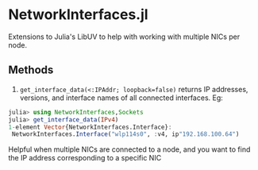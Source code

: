 # NetworkInterfaces.jl
Extensions to Julia's LibUV to help with working with multiple NICs per node.

## Methods

1. `get_interface_data(<:IPAddr; loopback=false)` returns IP addresses, versions, and interface names of all connected interfaces. Eg:
```julia
julia> using NetworkInterfaces,Sockets
julia> get_interface_data(IPv4)
1-element Vector{NetworkInterfaces.Interface}:
 NetworkInterfaces.Interface("wlp114s0", :v4, ip"192.168.100.64")
```
Helpful when multiple NICs are connected to a node, and you want to find the IP address corresponding to a specific NIC

